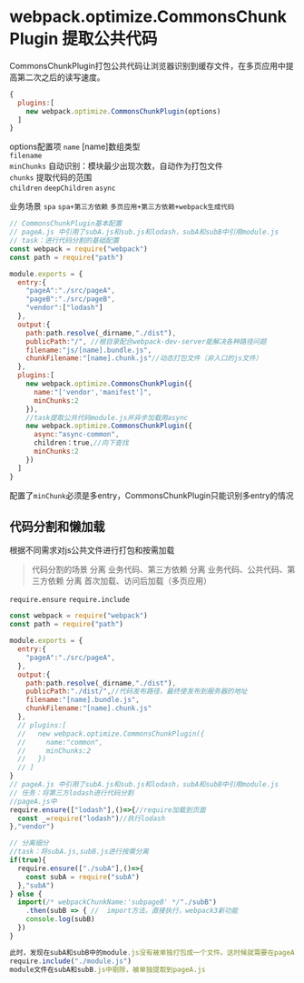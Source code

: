 # webpack.optimize.CommonsChunkPlugin 提取公共代码

CommonsChunkPlugin打包公共代码让浏览器识别到缓存文件，在多页应用中提高第二次之后的读写速度。

```javascript
{
  plugins:[
    new webpack.optimize.CommonsChunkPlugin(options)
  ]  
}
```

options配置项
`name` [name]数组类型</br>
`filename` </br>
`minChunks` 自动识别：模块最少出现次数，自动作为打包文件<br>
`chunks` 提取代码的范围<br>
`children` `deepChildren` `async`

业务场景 `spa` `spa+第三方依赖` `多页应用+第三方依赖+webpack生成代码`

```javascript
// CommonsChunkPlugin基本配置
// pageA.js 中引用了subA.js和sub.js和lodash，subA和subB中引用module.js
// task：进行代码分割的基础配置
const webpack = require("webpack")
const path = require("path")

module.exports = {
  entry:{
    "pageA":"./src/pageA",
    "pageB":"./src/pageB",
    "vendor":["lodash"]
  },
  output:{
    path:path.resolve(_dirname,"./dist"),
    publicPath:"/", //根目录配合webpack-dev-server能解决各种路径问题
    filename:"js/[name].bundle.js",
    chunkFilename:"[name].chunk.js"//动态打包文件（非入口的js文件）
  },
  plugins:[
    new webpack.optimize.CommonsChunkPlugin({
      name:"['vendor','manifest']",
      minChunks:2
    }),
    //task提取公共代码module.js并异步加载用async
    new webpack.optimize.CommonsChunkPlugin({
      async:"async-common",
      children：true,//向下查找
      minChunks:2
    })
  ]
}
```

配置了`minChunk`必须是多entry，CommonsChunkPlugin只能识别多entry的情况

## 代码分割和懒加载

根据不同需求对js公共文件进行打包和按需加载

> 代码分割的场景 分离 业务代码、第三方依赖 分离 业务代码、公共代码、第三方依赖 分离 首次加载、访问后加载（多页应用）

`require.ensure` `require.include`

```javascript
const webpack = require("webpack")
const path = require("path")

module.exports = {
  entry:{
    "pageA":"./src/pageA",
  },
  output:{
    path:path.resolve(_dirname,"./dist"),
    publicPath:"./dist/",//代码发布路径，最终使发布到服务器的地址
    filename:"[name].bundle.js",
    chunkFilename:"[name].chunk.js"
  },
  // plugins:[
  //   new webpack.optimize.CommonsChunkPlugin({
  //     name:"common",
  //     minChunks:2
  //   })
  // ]
}
// pageA.js 中引用了subA.js和sub.js和lodash，subA和subB中引用module.js
// 任务：将第三方lodash进行代码分割
//pageA.js中
require.ensure(["lodash"],()=>{//require加载到页面
  const _=require("lodash")//执行lodash
},"vendor")

// 分离细分
//task：将subA.js,subB.js进行按需分离
if(true){
  require.ensure(["./subA"],()=>{
    const subA = require("subA")
  },"subA")
} else {
  import(/* webpackChunkName:'subpageB' */"./subB")
    .then(subB => { //  import方法，直接执行，webpack3新功能
    console.log(subB)
  })
}

此时，发现在subA和subB中的module.js没有被单独打包成一个文件。这时候就需要在pageA.js中
require.include("./module.js")
module文件在subA和subB.js中剔除，被单独提取到pageA.js
```

